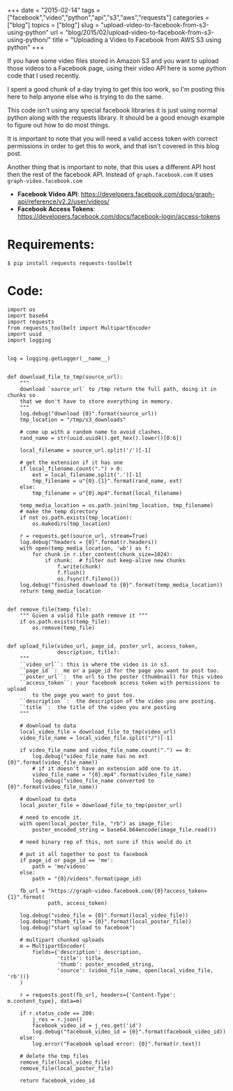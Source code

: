 +++
date = "2015-02-14"
tags = ["facebook","video","python","api","s3","aws","requests"]
categories = ["blog"]
topics = ["blog"]
slug = "upload-video-to-facebook-from-s3-using-python"
url = "blog/2015/02/upload-video-to-facebook-from-s3-using-python/"
title = "Uploading a Video to Facebook from AWS S3 using python"
+++

If you have some video files stored in Amazon S3 and you want to upload
those videos to a Facebook page, using their video API here is some
python code that I used recently.

I spent a good chunk of a day trying to get this too work, so I'm
posting this here to help anyone else who is trying to do the same.

This code isn't using any special facebook libraries it is just using
normal python along with the requests library. It should be a good
enough example to figure out how to do most things.

It is important to note that you will need a valid access token with
correct permissions in order to get this to work, and that isn't covered
in this blog post.

Another thing that is important to note, that this uses a different API
host then the rest of the facebook API. Instead of `graph.facebook.com`
it uses `graph-video.facebook.com`

-   **Facebook Video API**:
    <https://developers.facebook.com/docs/graph-api/reference/v2.2/user/videos/>
-   **Facebook Access Tokens**:
    <https://developers.facebook.com/docs/facebook-login/access-tokens>

Requirements:
=============

``` {.sourceCode .bash}
$ pip install requests requests-toolbelt
```

Code:
=====

``` {.sourceCode .python}
import os
import base64
import requests
from requests_toolbelt import MultipartEncoder
import uuid
import logging


log = logging.getLogger(__name__)


def download_file_to_tmp(source_url):
    """
    download `source_url` to /tmp return the full path, doing it in chunks so
    that we don't have to store everything in memory.
    """
    log.debug("download {0}".format(source_url))
    tmp_location = "/tmp/s3_downloads"

    # come up with a random name to avoid clashes.
    rand_name = str(uuid.uuid4().get_hex().lower()[0:6])

    local_filename = source_url.split('/')[-1]

    # get the extension if it has one
    if local_filename.count(".") > 0:
        ext = local_filename.split('.')[-1]
        tmp_filename = u"{0}.{1}".format(rand_name, ext)
    else:
        tmp_filename = u"{0}.mp4".format(local_filename)

    temp_media_location = os.path.join(tmp_location, tmp_filename)
    # make the temp directory
    if not os.path.exists(tmp_location):
        os.makedirs(tmp_location)

    r = requests.get(source_url, stream=True)
    log.debug("headers = {0}".format(r.headers))
    with open(temp_media_location, 'wb') as f:
        for chunk in r.iter_content(chunk_size=1024):
            if chunk:  # filter out keep-alive new chunks
                f.write(chunk)
                f.flush()
                os.fsync(f.fileno())
    log.debug("finished download to {0}".format(temp_media_location))
    return temp_media_location


def remove_file(temp_file):
    """ Given a valid file path remove it """
    if os.path.exists(temp_file):
        os.remove(temp_file)


def upload_file(video_url, page_id, poster_url, access_token,
                description, title):
    """
    ``video_url``: this is where the video is in s3.
    ``page_id``:  me or a page_id for the page you want to post too.
    ``poster_url``:  the url to the poster (thumbnail) for this video
    ``access_token``: your facebook access token with permissions to upload
        to the page you want to post too.
    ``description``:  the description of the video you are posting.
    ``title``:  the title of the video you are posting
    """

    # download to data
    local_video_file = download_file_to_tmp(video_url)
    video_file_name = local_video_file.split("/")[-1]

    if video_file_name and video_file_name.count(".") == 0:
        log.debug("video_file_name has no ext {0}".format(video_file_name))
        # if it doesn't have an extension add one to it.
        video_file_name = "{0}.mp4".format(video_file_name)
        log.debug("video_file_name converted to {0}".format(video_file_name))

    # download to data
    local_poster_file = download_file_to_tmp(poster_url)

    # need to encode it.
    with open(local_poster_file, "rb") as image_file:
        poster_encoded_string = base64.b64encode(image_file.read())

    # need binary rep of this, not sure if this would do it

    # put it all together to post to facebook
    if page_id or page_id == 'me':
        path = 'me/videos'
    else:
        path = "{0}/videos".format(page_id)

    fb_url = "https://graph-video.facebook.com/{0}?access_token={1}".format(
             path, access_token)

    log.debug("video_file = {0}".format(local_video_file))
    log.debug("thumb_file = {0}".format(local_poster_file))
    log.debug("start upload to facebook")

    # multipart chunked uploads
    m = MultipartEncoder(
        fields={'description': description,
                'title': title,
                'thumb': poster_encoded_string,
                'source': (video_file_name, open(local_video_file, 'rb'))}
    )

    r = requests.post(fb_url, headers={'Content-Type': m.content_type}, data=m)

    if r.status_code == 200:
        j_res = r.json()
        facebook_video_id = j_res.get('id')
        log.debug("facebook_video_id = {0}".format(facebook_video_id))
    else:
        log.error("Facebook upload error: {0}".format(r.text))

    # delete the tmp files
    remove_file(local_video_file)
    remove_file(local_poster_file)

    return facebook_video_id
```
